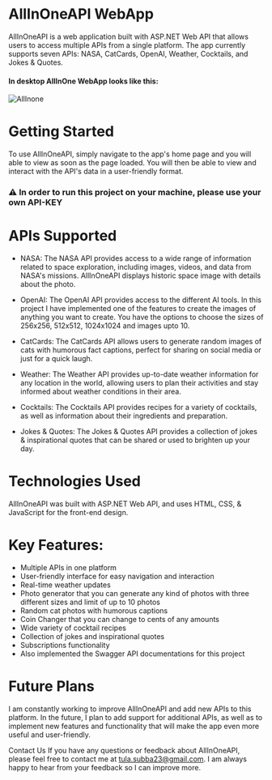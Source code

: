 # AllInOneAPI WebApp
AllInOneAPI is a web application built with ASP.NET Web API that allows users to access multiple APIs from a single platform. The app currently supports seven APIs: NASA, CatCards, OpenAI, Weather, Cocktails, and Jokes & Quotes.
#### In desktop AllInOne WebApp looks like this:
![AllInone](https://user-images.githubusercontent.com/25064570/230246227-3fc66559-5ed8-49ee-9ba6-06b3576e6f2a.png)
# Getting Started
To use AllInOneAPI, simply navigate to the app's home page and you will able to view as soon as the page loaded. You will then be able to view and interact with the API's data in a user-friendly format.
### :warning: In order to run this project on your machine, please use your own API-KEY
# APIs Supported
* NASA:
The NASA API provides access to a wide range of information related to space exploration, including images, videos, and data from NASA's missions. AllInOneAPI displays historic space image with details about the photo.

* OpenAI:
The OpenAI API provides access to the different AI tools. In this project I have implemented one of the features to create the images of anything you want to create. You have the options to choose the sizes of 256x256, 512x512, 1024x1024 and images upto 10.

* CatCards:
The CatCards API allows users to generate random images of cats with humorous fact captions, perfect for sharing on social media or just for a quick laugh.

* Weather:
The Weather API provides up-to-date weather information for any location in the world, allowing users to plan their activities and stay informed about weather conditions in their area.

* Cocktails:
The Cocktails API provides recipes for a variety of cocktails, as well as information about their ingredients and preparation.

* Jokes & Quotes:
The Jokes & Quotes API provides a collection of jokes & inspirational quotes that can be shared or used to brighten up your day.

# Technologies Used
AllInOneAPI was built with ASP.NET Web API, and uses HTML, CSS, & JavaScript for the front-end design.

# Key Features:
* Multiple APIs in one platform
* User-friendly interface for easy navigation and interaction
* Real-time weather updates
* Photo generator that you can generate any kind of photos with three different sizes and limit of up to 10 photos
* Random cat photos with humorous captions
* Coin Changer that you can change to cents of any amounts
* Wide variety of cocktail recipes
* Collection of jokes and inspirational quotes
* Subscriptions functionality
* Also implemented the Swagger API documentations for this project
# Future Plans
I am constantly working to improve AllInOneAPI and add new APIs to this platform. In the future, I plan to add support for additional APIs, as well as to implement new features and functionality that will make the app even more useful and user-friendly.

Contact Us
If you have any questions or feedback about AllInOneAPI, please feel free to contact me at tula.subba23@gmail.com. I am always happy to hear from your feedback so I can improve more.
